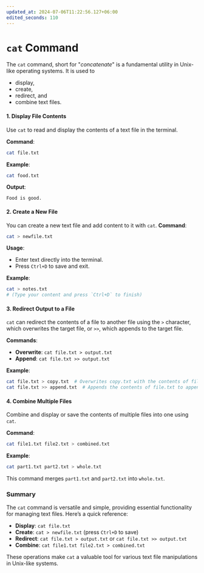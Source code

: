 ```yaml
---
updated_at: 2024-07-06T11:22:56.127+06:00
edited_seconds: 110
---
```

# `cat` Command

The `cat` command, short for "*concatenate*" is a fundamental utility in Unix-like operating systems. 
It is used to 
- display, 
- create, 
- redirect, and 
- combine text files.

#### **1. Display File Contents**

Use `cat` to read and display the contents of a text file in the terminal.

**Command**:
```bash
cat file.txt
```

**Example**:
```bash
cat food.txt
```
**Output**:
```
Food is good.
```

#### **2. Create a New File**
You can create a new text file and add content to it with `cat`.
**Command**:
```bash
cat > newfile.txt
```
**Usage**:
- Enter text directly into the terminal.
- Press `Ctrl+D` to save and exit.

**Example**:
```bash
cat > notes.txt
# (Type your content and press `Ctrl+D` to finish)
```

#### **3. Redirect Output to a File**

`cat` can redirect the contents of a file to another file using the `>` character, which overwrites the target file, or `>>`, which appends to the target file.

**Commands**:
- **Overwrite**: `cat file.txt > output.txt`
- **Append**: `cat file.txt >> output.txt`

**Example**:
```bash
cat file.txt > copy.txt  # Overwrites copy.txt with the contents of file.txt
cat file.txt >> append.txt  # Appends the contents of file.txt to append.txt
```

#### **4. Combine Multiple Files**

Combine and display or save the contents of multiple files into one using `cat`.

**Command**:
```bash
cat file1.txt file2.txt > combined.txt
```

**Example**:
```bash
cat part1.txt part2.txt > whole.txt
```
This command merges `part1.txt` and `part2.txt` into `whole.txt`.

### **Summary**

The `cat` command is versatile and simple, providing essential functionality for managing text files. Here’s a quick reference:

- **Display**: `cat file.txt`
- **Create**: `cat > newfile.txt` (press `Ctrl+D` to save)
- **Redirect**: `cat file.txt > output.txt` or `cat file.txt >> output.txt`
- **Combine**: `cat file1.txt file2.txt > combined.txt`

These operations make `cat` a valuable tool for various text file manipulations in Unix-like systems.